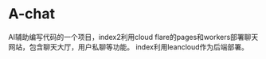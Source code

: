 # A-chat
AI辅助编写代码的一个项目，index2利用cloud flare的pages和workers部署聊天网站，包含聊天大厅，用户私聊等功能。
index利用leancloud作为后端部署。